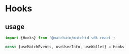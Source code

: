 # Hooks

## usage

```jsx
import {Hooks} from '@matchain/matchid-sdk-react';

const {useMatchEvents, useUserInfo, useWallet} = Hooks
```

